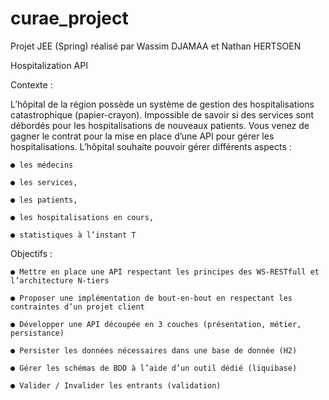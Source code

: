 # curae_project


Projet JEE (Spring) réalisé par Wassim DJAMAA et Nathan HERTSOEN

Hospitalization API

Contexte : 


L’hôpital de la région possède un système de gestion des hospitalisations catastrophique (papier-crayon). Impossible de savoir si des services sont débordés pour les hospitalisations de nouveaux patients. Vous venez de gagner le contrat pour la mise en place d’une API pour gérer les hospitalisations. L’hôpital souhaite pouvoir gérer différents aspects : 

    ● les médecins

    ● les services,

    ● les patients, 

    ● les hospitalisations en cours, 

    ● statistiques à l’instant T 


Objectifs :


    ● Mettre en place une API respectant les principes des WS-RESTfull et l’architecture N-tiers 

    ● Proposer une implémentation de bout-en-bout en respectant les contraintes d’un projet client 

    ● Développer une API découpée en 3 couches (présentation, métier, persistance) 

    ● Persister les données nécessaires dans une base de donnée (H2) 

    ● Gérer les schémas de BDD à l’aide d’un outil dédié (liquibase) 

    ● Valider / Invalider les entrants (validation) 
